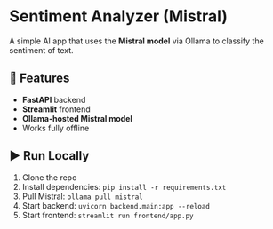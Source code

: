 # Sentiment Analyzer (Mistral)

A simple AI app that uses the **Mistral model** via Ollama to classify the sentiment of text.

## 🚀 Features
- **FastAPI** backend
- **Streamlit** frontend
- **Ollama-hosted Mistral model**
- Works fully offline

## ▶️ Run Locally
1. Clone the repo
2. Install dependencies: `pip install -r requirements.txt`
3. Pull Mistral: `ollama pull mistral`
4. Start backend: `uvicorn backend.main:app --reload`
5. Start frontend: `streamlit run frontend/app.py`
